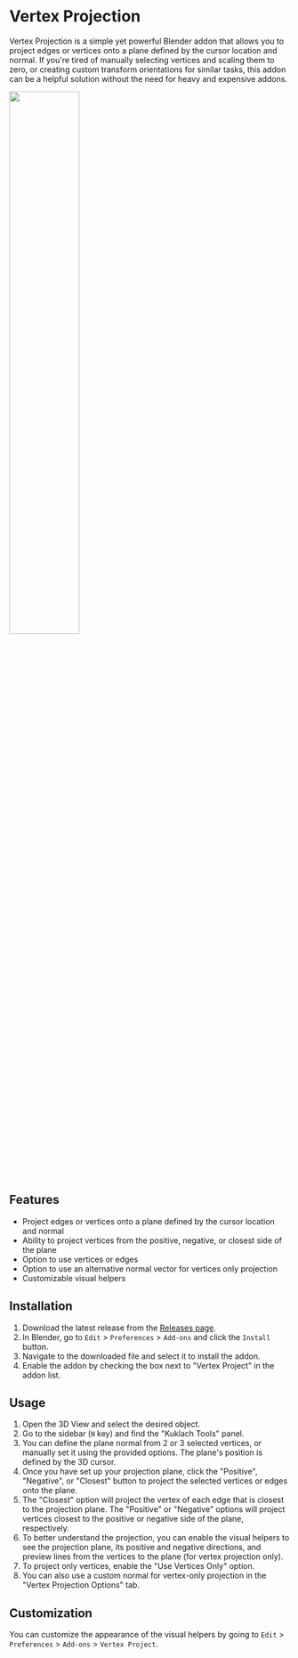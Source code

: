 # Vertex Projection

Vertex Projection is a simple yet powerful Blender addon that allows you to project edges or vertices onto a plane defined by the cursor location and normal. If you're tired of manually selecting vertices and scaling them to zero, or creating custom transform orientations for similar tasks, this addon can be a helpful solution without the need for heavy and expensive addons.

<img src="./blob/main/Example.gif" width="50%" height="50%"/>

## Features

- Project edges or vertices onto a plane defined by the cursor location and normal
- Ability to project vertices from the positive, negative, or closest side of the plane
- Option to use vertices or edges
- Option to use an alternative normal vector for vertices only projection
- Customizable visual helpers

## Installation

1. Download the latest release from the [Releases page](https://github.com/Kuklach/Vertex-Project/releases).
2. In Blender, go to `Edit` > `Preferences` > `Add-ons` and click the `Install` button.
3. Navigate to the downloaded file and select it to install the addon.
4. Enable the addon by checking the box next to "Vertex Project" in the addon list.

## Usage

1. Open the 3D View and select the desired object.
2. Go to the sidebar (`N` key) and find the "Kuklach Tools" panel.
3. You can define the plane normal from 2 or 3 selected vertices, or manually set it using the provided options. The plane's position is defined by the 3D cursor.
4. Once you have set up your projection plane, click the "Positive", "Negative", or "Closest" button to project the selected vertices or edges onto the plane.
5. The "Closest" option will project the vertex of each edge that is closest to the projection plane. The "Positive" or "Negative" options will project vertices closest to the positive or negative side of the plane, respectively.
6. To better understand the projection, you can enable the visual helpers to see the projection plane, its positive and negative directions, and preview lines from the vertices to the plane (for vertex projection only).
7. To project only vertices, enable the "Use Vertices Only" option.
8. You can also use a custom normal for vertex-only projection in the "Vertex Projection Options" tab.

## Customization

You can customize the appearance of the visual helpers by going to `Edit` > `Preferences` > `Add-ons` > `Vertex Project`.
